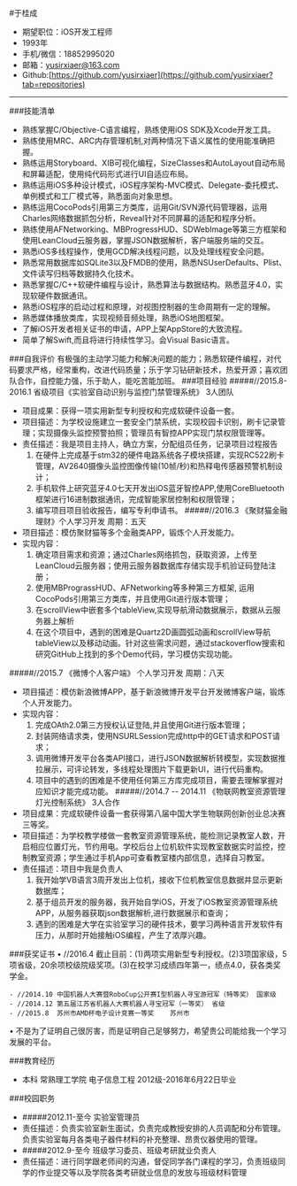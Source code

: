 #于桂成
- 期望职位：iOS开发工程师
- 1993年
- 手机/微信：18852995020		            
- 邮箱：yusirxiaer@163.com
- Github:[https://github.com/yusirxiaer](https://github.com/yusirxiaer?tab=repositories)

---

###技能清单

- 熟练掌握C/Objective-C语言编程，熟练使用iOS SDK及Xcode开发工具。
- 熟练使用MRC、ARC内存管理机制,对两种情况下语义属性的使用能准确把握。
- 熟练运用Storyboard、XIB可视化编程，SizeClasses和AutoLayout自动布局和屏幕适配，使用纯代码形式进行UI自适应布局。
- 熟练运用iOS多种设计模式，iOS程序架构-MVC模式、Delegate-委托模式、单例模式和工厂模式等，熟悉面向对象思想。
- 熟练运用CocoPods引用第三方类库，运用Git/SVN源代码管理器，运用Charles网络数据抓包分析，Reveal针对不同屏幕的适配和程序分析。
- 熟练使用AFNetworking、MBProgressHUD、SDWebImage等第三方框架和使用LeanCloud云服务器，掌握JSON数据解析，客户端服务端的交互。
- 熟悉iOS多线程操作，使用GCD解决线程问题，以及处理线程安全问题。
- 熟悉常用数据库如SQLite3以及FMDB的使用，熟悉NSUserDefaults、Plist、文件读写归档等数据持久化技术。
- 熟悉掌握C/C++软硬件编程与设计，熟悉算法与数据结构。熟悉蓝牙4.0，实现软硬件数据通讯。
- 熟悉iOS程序的启动过程和原理，对视图控制器的生命周期有一定的理解。
- 熟悉媒体播放类库，实现视频音频处理，熟悉iOS地图框架。
- 了解iOS开发者相关证书的申请，APP上架AppStore的大致流程。
- 简单了解Swift,而且将进行持续性学习。会Visual Basic语言。

###自我评价
有极强的主动学习能力和解决问题的能力；熟悉软硬件编程，对代码要求严格，经常重构，改进代码质量；乐于学习钻研新技术，热爱开源；喜欢团队合作，自控能力强，乐于助人，能吃苦能加班。 
###项目经验
#####//2015.8-2016.1 省级项目《实验室自动识别与监控门禁管理系统》 3人团队  
- 项目成果：获得一项实用新型专利授权和完成软硬件设备一套。
- 项目描述：为学校设施建立一套安全门禁系统，实现校园卡识别，刷卡记录管理；实现摄像头监控预警拍照；管理员有智控APP实现门禁权限管理等。
- 责任描述：我是项目主持人，确立方案，分配组员任务，记录项目过程报告
  	1. 在硬件上完成基于stm32的硬件电路系统各子模块搭建，实现RC522刷卡管理，AV2640摄像头监控图像传输(10帧/秒)和热释电传感器预警机制设计；
	2.	手机软件上研究蓝牙4.0七天开发出iOS蓝牙智控APP,使用CoreBluetooth框架进行16进制数据通讯，完成智能家居控制和权限管理；
	3.	编写项目项目验收报告，编写专利申请书。
#####//2016.3 《聚财猫金融理财》个人学习开发 周期：五天         
- 项目描述：模仿聚财猫等多个金融类APP，锻炼个人开发能力。
- 实现内容：
	1.	确定项目需求和资源；通过Charles网络抓包，获取资源，上传至LeanCloud云服务器；使用云服务器数据库存储实现手机验证码登陆注册；
	2.	使用MBPrograssHUD、AFNetworking等多种第三方框架, 运用CocoPods引用第三方类库，并且使用Git进行版本管理；
	3.	在scrollView中嵌套多个tableView,实现导航滑动数据展示，数据从云服务器上解析
	4.	在这个项目中，遇到的困难是Quartz2D画圆弧动画和scrollView导航tableView以及移动动画。针对这些需求问题，通过stackoverflow搜索和研究GitHub上找到的多个Demo代码，学习模仿实现功能。

#####//2015.7 《微博个人客户端》 个人学习开发 周期：八天         
- 	项目描述：模仿新浪微博APP，基于新浪微博开发平台开发微博客户端，锻炼个人开发能力。
- 	实现内容：
	1.	完成OAth2.0第三方授权认证登陆,并且使用Git进行版本管理；
	2.	封装网络请求类，使用NSURLSession完成http中的GET请求和POST请求；
	3.	调用微博开发平台各类API接口，进行JSON数据解析转模型，实现数据推拉展示，可评论转发，多线程处理图片下载更新UI，进行代码重构。
	4.	项目中的遇到的困难是不使用任何第三方库完成项目，需要去理解掌握对应知识才能完成功能。
#####//2014.7 -- 2014.11 《物联网教室资源管理灯光控制系统》 3人合作        
-	项目成果：完成软硬件设备一套获得第八届中国大学生物联网创新创业总决赛三等奖。
-	项目描述：为学校教学楼做一套教室资源管理系统，能检测记录教室人数，开启相应位置灯光，节约用电。学校后台上位机软件实现教室数据实时监控，控制教室资源；学生通过手机App可查看教室楼内部信息，选择自习教室。
-	责任描述：项目中我是负责人
	1.	我开始学VB语言3周开发出上位机，接收下位机教室信息数据并显示更新数据库；
	2.	基于组员开发的服务器，我开始自学iOS，开发了iOS教室资源管理系统APP，从服务器获取json数据解析,进行数据展示和查询；
	3.	遇到的困难是大学在实验室学习的硬件技术，要学习两种语言开发软件有压力，从那时开始接触iOS编程，产生了浓厚兴趣。

###获奖证书
•	//2016.4 截止目前：(1)两项实用新型专利授权。(2)3项国家级，5项省级，20余项校级院级奖项。(3)在校学习成绩四年第一，绩点4.0，获各类奖学金。

```
- //2014.10	中国机器人大赛暨RoboCup公开赛I型机器人寻宝游冠军（特等奖） 国家级 
- //2014.12	第五届江苏省机器人大赛机器人寻宝冠军（一等奖） 省级
- //2015.8	苏州市AMD杯电子设计竞赛一等奖 	苏州市 
```
•	不是为了证明自己很厉害，而是证明自己足够努力，希望贵公司能给我一个学习发展的平台。

###教育经历
- 本科        常熟理工学院   电子信息工程  2012级-2016年6月22日毕业

###校园职务
- #####2012.11-至今 实验室管理员
- 责任描述：负责实验室新生面试，负责完成教授安排的人员调配和分布管理。负责实验室每月各类电子器件材料的补充整理、昂贵仪器使用的管理。
- #####2012.9-至今 班级学习委员、班级考研就业负责人 
- 责任描述：进行同学跟老师间的沟通，督促同学各门课程的学习，负责班级同学的作业提交等以及学院各类考研就业信息的发放与班级材料管理

